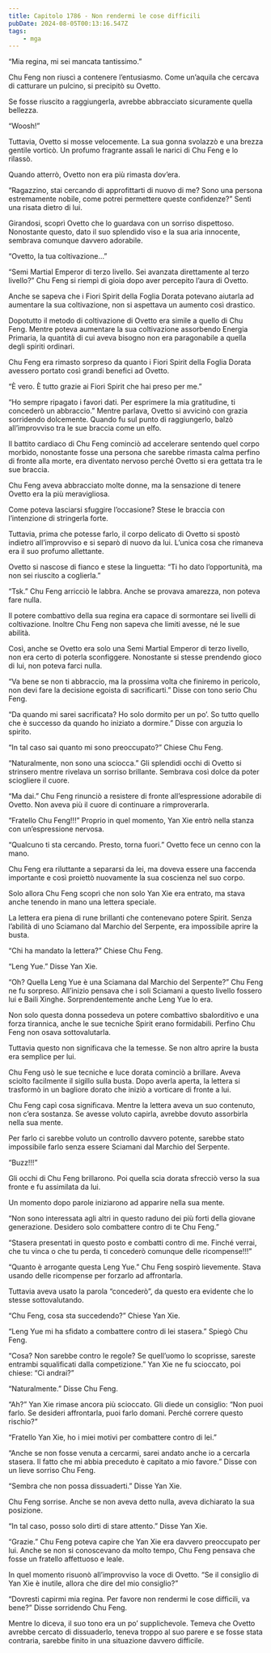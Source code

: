 ```yaml
---
title: Capitolo 1786 - Non rendermi le cose difficili
pubDate: 2024-08-05T00:13:16.547Z
tags:
    - mga
---
```



“Mia regina, mi sei mancata tantissimo.”


Chu Feng non riuscì a contenere l’entusiasmo. Come un’aquila che cercava di catturare un pulcino, si precipitò su Ovetto.

Se fosse riuscito a raggiungerla, avrebbe abbracciato sicuramente quella bellezza.

“Woosh!”

Tuttavia, Ovetto si mosse velocemente. La sua gonna svolazzò e una brezza gentile vorticò. Un profumo fragrante assalì le narici di Chu Feng e lo rilassò.


Quando atterrò, Ovetto non era più rimasta dov’era.


“Ragazzino, stai cercando di approfittarti di nuovo di me? Sono una persona estremamente nobile, come potrei permettere queste confidenze?” Sentì una risata dietro di lui.


Girandosi, scoprì Ovetto che lo guardava con un sorriso dispettoso. Nonostante questo, dato il suo splendido viso e la sua aria innocente, sembrava comunque davvero adorabile.

“Ovetto, la tua coltivazione…”

“Semi Martial Emperor di terzo livello. Sei avanzata direttamente al terzo livello?” Chu Feng si riempì di gioia dopo aver percepito l’aura di Ovetto.


Anche se sapeva che i Fiori Spirit della Foglia Dorata potevano aiutarla ad aumentare la sua coltivazione, non si aspettava un aumento così drastico.


Dopotutto il metodo di coltivazione di Ovetto era simile a quello di Chu Feng. Mentre poteva aumentare la sua coltivazione assorbendo Energia Primaria, la quantità di cui aveva bisogno non era paragonabile a quella degli spiriti ordinari.


Chu Feng era rimasto sorpreso da quanto i Fiori Spirit della Foglia Dorata avessero portato così grandi benefici ad Ovetto.

“È vero. È tutto grazie ai Fiori Spirit che hai preso per me.”


“Ho sempre ripagato i favori dati. Per esprimere la mia gratitudine, ti concederò un abbraccio.” Mentre parlava, Ovetto si avvicinò con grazia sorridendo dolcemente. Quando fu sul punto di raggiungerlo, balzò all’improvviso tra le sue braccia come un elfo.


Il battito cardiaco di Chu Feng cominciò ad accelerare sentendo quel corpo morbido, nonostante fosse una persona che sarebbe rimasta calma perfino di fronte alla morte, era diventato nervoso perché Ovetto si era gettata tra le sue braccia.


Chu Feng aveva abbracciato molte donne, ma la sensazione di tenere Ovetto era la più meravigliosa.


Come poteva lasciarsi sfuggire l’occasione? Stese le braccia con l’intenzione di stringerla forte.


Tuttavia, prima che potesse farlo, il corpo delicato di Ovetto si spostò indietro all’improvviso e si separò di nuovo da lui. L’unica cosa che rimaneva era il suo profumo allettante.

Ovetto si nascose di fianco e stese la linguetta: “Ti ho dato l’opportunità, ma non sei riuscito a coglierla.”

“Tsk.” Chu Feng arricciò le labbra. Anche se provava amarezza, non poteva fare nulla.

Il potere combattivo della sua regina era capace di sormontare sei livelli di coltivazione. Inoltre Chu Feng non sapeva che limiti avesse, né le sue abilità.

Così, anche se Ovetto era solo una Semi Martial Emperor di terzo livello, non era certo di poterla sconfiggere. Nonostante si stesse prendendo gioco di lui, non poteva farci nulla.


“Va bene se non ti abbraccio, ma la prossima volta che finiremo in pericolo, non devi fare la decisione egoista di sacrificarti.” Disse con tono serio Chu Feng.

“Da quando mi sarei sacrificata? Ho solo dormito per un po’. So tutto quello che è successo da quando ho iniziato a dormire.” Disse con arguzia lo spirito.

“In tal caso sai quanto mi sono preoccupato?” Chiese Chu Feng.


“Naturalmente, non sono una sciocca.” Gli splendidi occhi di Ovetto si strinsero mentre rivelava un sorriso brillante. Sembrava così dolce da poter sciogliere il cuore.


“Ma dai.” Chu Feng rinunciò a resistere di fronte all’espressione adorabile di Ovetto. Non aveva più il cuore di continuare a rimproverarla.

“Fratello Chu Feng!!!” Proprio in quel momento, Yan Xie entrò nella stanza con un’espressione nervosa.

“Qualcuno ti sta cercando. Presto, torna fuori.” Ovetto fece un cenno con la mano.


Chu Feng era riluttante a separarsi da lei, ma doveva essere una faccenda importante e così proiettò nuovamente la sua coscienza nel suo corpo.


Solo allora Chu Feng scoprì che non solo Yan Xie era entrato, ma stava anche tenendo in mano una lettera speciale.


La lettera era piena di rune brillanti che contenevano potere Spirit. Senza l’abilità di uno Sciamano dal Marchio del Serpente, era impossibile aprire la busta.


“Chi ha mandato la lettera?” Chiese Chu Feng.


“Leng Yue.” Disse Yan Xie.

“Oh? Quella Leng Yue è una Sciamana dal Marchio del Serpente?” Chu Feng ne fu sorpreso. All’inizio pensava che i soli Sciamani a questo livello fossero lui e Baili Xinghe. Sorprendentemente anche Leng Yue lo era.


Non solo questa donna possedeva un potere combattivo sbalorditivo e una forza tirannica, anche le sue tecniche Spirit erano formidabili. Perfino Chu Feng non osava sottovalutarla.


Tuttavia questo non significava che la temesse. Se non altro aprire la busta era semplice per lui.


Chu Feng usò le sue tecniche e luce dorata cominciò a brillare. Aveva sciolto facilmente il sigillo sulla busta. Dopo averla aperta, la lettera si trasformò in un bagliore dorato che iniziò a vorticare di fronte a lui.


Chu Feng capì cosa significava. Mentre la lettera aveva un suo contenuto, non c’era sostanza. Se avesse voluto capirla, avrebbe dovuto assorbirla nella sua mente.


Per farlo ci sarebbe voluto un controllo davvero potente, sarebbe stato impossibile farlo senza essere Sciamani dal Marchio del Serpente.

“Buzz!!!”


Gli occhi di Chu Feng brillarono. Poi quella scia dorata sfrecciò verso la sua fronte e fu assimilata da lui.


Un momento dopo parole iniziarono ad apparire nella sua mente.


“Non sono interessata agli altri in questo raduno dei più forti della giovane generazione. Desidero solo combattere contro di te Chu Feng.”


“Stasera presentati in questo posto e combatti contro di me. Finché verrai, che tu vinca o che tu perda, ti concederò comunque delle ricompense!!!”


“Quanto è arrogante questa Leng Yue.” Chu Feng sospirò lievemente. Stava usando delle ricompense per forzarlo ad affrontarla.


Tuttavia aveva usato la parola “concederò”, da questo era evidente che lo stesse sottovalutando.


“Chu Feng, cosa sta succedendo?” Chiese Yan Xie.


“Leng Yue mi ha sfidato a combattere contro di lei stasera.” Spiegò Chu Feng.


“Cosa? Non sarebbe contro le regole? Se quell’uomo lo scoprisse, sareste entrambi squalificati dalla competizione.” Yan Xie ne fu scioccato, poi chiese: “Ci andrai?”


“Naturalmente.” Disse Chu Feng.


“Ah?” Yan Xie rimase ancora più scioccato. Gli diede un consiglio: “Non puoi farlo. Se desideri affrontarla, puoi farlo domani. Perché correre questo rischio?”


“Fratello Yan Xie, ho i miei motivi per combattere contro di lei.”

“Anche se non fosse venuta a cercarmi, sarei andato anche io a cercarla stasera. Il fatto che mi abbia preceduto è capitato a mio favore.” Disse con un lieve sorriso Chu Feng.

“Sembra che non possa dissuaderti.” Disse Yan Xie.


Chu Feng sorrise. Anche se non aveva detto nulla, aveva dichiarato la sua posizione.


“In tal caso, posso solo dirti di stare attento.” Disse Yan Xie.


“Grazie.” Chu Feng poteva capire che Yan Xie era davvero preoccupato per lui. Anche se non si conoscevano da molto tempo, Chu Feng pensava che fosse un fratello affettuoso e leale.


In quel momento risuonò all’improvviso la voce di Ovetto. “Se il consiglio di Yan Xie è inutile, allora che dire del mio consiglio?”


“Dovresti capirmi mia regina. Per favore non rendermi le cose difficili, va bene?” Disse sorridendo Chu Feng.


Mentre lo diceva, il suo tono era un po’ supplichevole. Temeva che Ovetto avrebbe cercato di dissuaderlo, teneva troppo al suo parere e se fosse stata contraria, sarebbe finito in una situazione davvero difficile.





